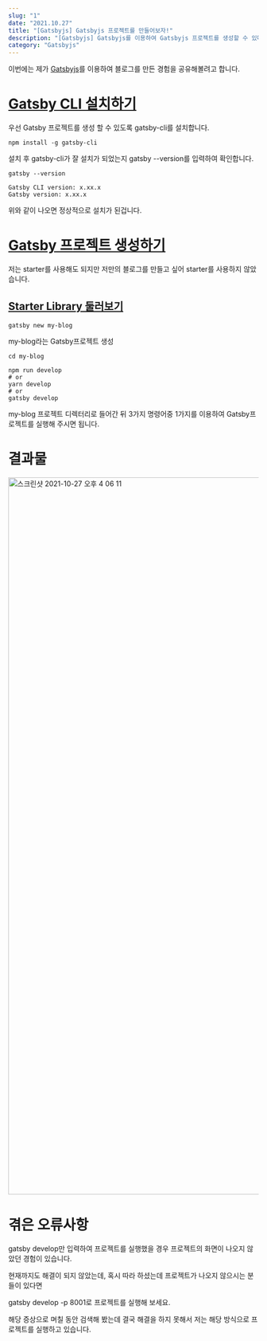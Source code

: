 ```yaml
---
slug: "1"
date: "2021.10.27"
title: "[Gatsbyjs] Gatsbyjs 프로젝트를 만들어보자!"
description: "[Gatsbyjs] Gatsbyjs를 이용하여 Gatsbyjs 프로젝트를 생성할 수 있다."
category: "Gatsbyjs"
---
```


이번에는 제가 [Gatsbyjs](https://www.gatsbyjs.com/docs/)를 이용하여 블로그를 만든 경험을 공유해볼려고 합니다.

# [Gatsby CLI 설치하기](https://www.gatsbyjs.com/docs/tutorial/part-0/#gatsby-cli)

우선 Gatsby 프로젝트를 생성 할 수 있도록 gatsby-cli를 설치합니다.

```shell
npm install -g gatsby-cli
```

설치 후 gatsby-cli가 잘 설치가 되었는지 gatsby --version를 입력하여 확인합니다.

```shell
gatsby --version

Gatsby CLI version: x.xx.x
Gatsby version: x.xx.x
```

위와 같이 나오면 정상적으로 설치가 된겁니다.

# [Gatsby 프로젝트 생성하기](https://www.gatsbyjs.com/docs/how-to/local-development/starters/)

저는 starter를 사용해도 되지만 저만의 블로그를 만들고 싶어 starter를 사용하지 않았습니다.

## [Starter Library 둘러보기](https://www.gatsbyjs.com/starters/?v=2)

```shell
gatsby new my-blog
```

my-blog라는 Gatsby프로젝트 생성

```shell
cd my-blog

npm run develop
# or
yarn develop
# or
gatsby develop
```

my-blog 프로젝트 디렉터리로 들어간 뒤 3가지 명령어중 1가지를 이용하여 Gatsby프로젝트를 실행해 주시면 됩니다.

# 결과물

<img width="1440" alt="스크린샷 2021-10-27 오후 4 06 11" src="https://user-images.githubusercontent.com/20200820/139016907-479414ec-e3cb-4f93-b07d-641ef1641085.png">

# 겪은 오류사항

gatsby develop만 입력하여 프로젝트를 실행했을 경우 프로젝트의 화면이 나오지 않았던 경험이 있습니다.

현재까지도 해결이 되지 않았는데, 혹시 따라 하셨는데 프로젝트가 나오지 않으시는 분들이 있다면

gatsby develop -p 8001로 프로젝트를 실행해 보세요.

해당 증상으로 며칠 동안 검색해 봤는데 결국 해결을 하지 못해서 저는 해당 방식으로 프로젝트를 실행하고 있습니다.
